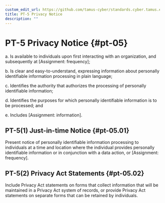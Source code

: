 ```yaml
---
custom_edit_url: https://github.com/tamus-cyber/standards.cyber.tamus.edu/tree/main/content/tamus.edu/TAMUS_profile.xml
title: PT-5 Privacy Notice
description: ""
---
```


# PT-5 Privacy Notice {#pt-05}

a. Is available to individuals upon first interacting with an organization, and subsequently at [Assignment: frequency];

b. Is clear and easy-to-understand, expressing information about personally identifiable information processing in plain language;

c. Identifies the authority that authorizes the processing of personally identifiable information;

d. Identifies the purposes for which personally identifiable information is to be processed; and

e. Includes [Assignment: information].

## PT-5(1) Just-in-time Notice {#pt-05.01}

Present notice of personally identifiable information processing to individuals at a time and location where the individual provides personally identifiable information or in conjunction with a data action, or [Assignment: frequency].

## PT-5(2) Privacy Act Statements {#pt-05.02}

Include Privacy Act statements on forms that collect information that will be maintained in a Privacy Act system of records, or provide Privacy Act statements on separate forms that can be retained by individuals.

